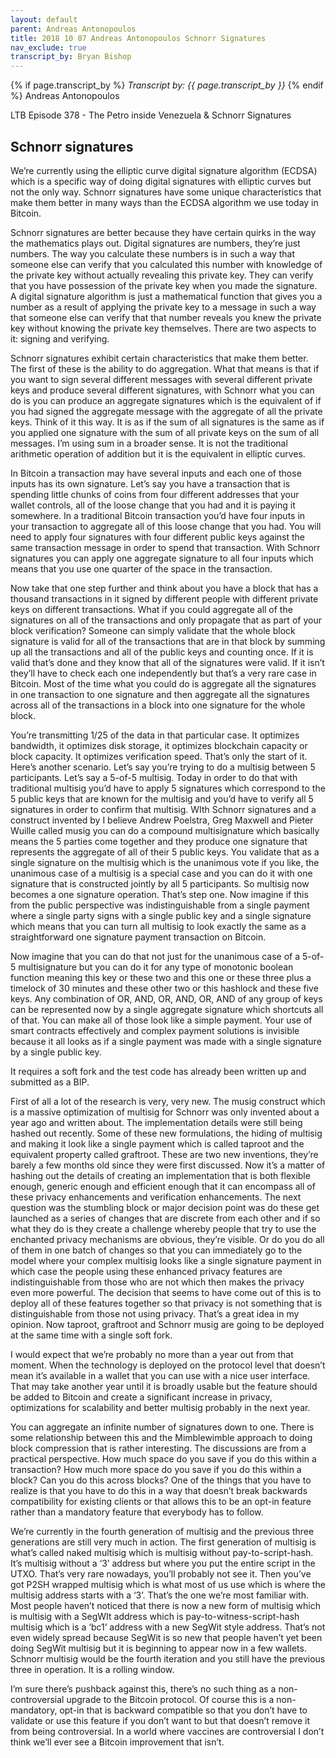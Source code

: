 ```yaml
---
layout: default
parent: Andreas Antonopoulos
title: 2018 10 07 Andreas Antonopoulos Schnorr Signatures
nav_exclude: true
transcript_by: Bryan Bishop
---
```


{% if page.transcript_by %} <i>Transcript by:
{{ page.transcript_by }}</i> {% endif %} Andreas Antonopoulos

LTB Episode 378 - The Petro inside Venezuela & Schnorr Signatures

## Schnorr signatures

We’re currently using the elliptic curve digital signature algorithm
(ECDSA) which is a specific way of doing digital signatures with
elliptic curves but not the only way. Schnorr signatures have some
unique characteristics that make them better in many ways than the ECDSA
algorithm we use today in Bitcoin.

Schnorr signatures are better because they have certain quirks in the
way the mathematics plays out. Digital signatures are numbers, they’re
just numbers. The way you calculate these numbers is in such a way that
someone else can verify that you calculated this number with knowledge
of the private key without actually revealing this private key. They can
verify that you have possession of the private key when you made the
signature. A digital signature algorithm is just a mathematical function
that gives you a number as a result of applying the private key to a
message in such a way that someone else can verify that that number
reveals you knew the private key without knowing the private key
themselves. There are two aspects to it: signing and verifying.

Schnorr signatures exhibit certain characteristics that make them
better. The first of these is the ability to do aggregation. What that
means is that if you want to sign several different messages with
several different private keys and produce several different signatures,
with Schnorr what you can do is you can produce an aggregate signatures
which is the equivalent of if you had signed the aggregate message with
the aggregate of all the private keys. Think of it this way. It is as if
the sum of all signatures is the same as if you applied one signature
with the sum of all private keys on the sum of all messages. I’m using
sum in a broader sense. It is not the traditional arithmetic operation
of addition but it is the equivalent in elliptic curves.

In Bitcoin a transaction may have several inputs and each one of those
inputs has its own signature. Let’s say you have a transaction that is
spending little chunks of coins from four different addresses that your
wallet controls, all of the loose change that you had and it is paying
it somewhere. In a traditional Bitcoin transaction you’d have four
inputs in your transaction to aggregate all of this loose change that
you had. You will need to apply four signatures with four different
public keys against the same transaction message in order to spend that
transaction. With Schnorr signatures you can apply one aggregate
signature to all four inputs which means that you use one quarter of the
space in the transaction.

Now take that one step further and think about you have a block that has
a thousand transactions in it signed by different people with different
private keys on different transactions. What if you could aggregate all
of the signatures on all of the transactions and only propagate that as
part of your block verification? Someone can simply validate that the
whole block signature is valid for all of the transactions that are in
that block by summing up all the transactions and all of the public keys
and counting once. If it is valid that’s done and they know that all of
the signatures were valid. If it isn’t they’ll have to check each one
independently but that’s a very rare case in Bitcoin. Most of the time
what you could do is aggregate all the signatures in one transaction to
one signature and then aggregate all the signatures across all of the
transactions in a block into one signature for the whole block.

You’re transmitting 1/25 of the data in that particular case. It
optimizes bandwidth, it optimizes disk storage, it optimizes blockchain
capacity or block capacity. It optimizes verification speed. That’s only
the start of it. Here’s another scenario. Let’s say you’re trying to do
a multisig between 5 participants. Let’s say a 5-of-5 multisig. Today in
order to do that with traditional multisig you’d have to apply 5
signatures which correspond to the 5 public keys that are known for the
multisig and you’d have to verify all 5 signatures in order to confirm
that multisig. WIth Schnorr signatures and a construct invented by I
believe Andrew Poelstra, Greg Maxwell and Pieter Wuille called musig you
can do a compound multisignature which basically means the 5 parties
come together and they produce one signature that represents the
aggregate of all of their 5 public keys. You validate that as a single
signature on the multisig which is the unanimous vote if you like, the
unanimous case of a multisig is a special case and you can do it with
one signature that is constructed jointly by all 5 participants. So
multisig now becomes a one signature operation. That’s step one. Now
imagine if this from the public perspective was indistinguishable from a
single payment where a single party signs with a single public key and a
single signature which means that you can turn all multisig to look
exactly the same as a straightforward one signature payment transaction
on Bitcoin.

Now imagine that you can do that not just for the unanimous case of a
5-of-5 multisignature but you can do it for any type of monotonic
boolean function meaning this key or these two and this one or these
three plus a timelock of 30 minutes and these other two or this hashlock
and these five keys. Any combination of OR, AND, OR, AND, OR, AND of any
group of keys can be represented now by a single aggregate signature
which shortcuts all of that. You can make all of those look like a
simple payment. Your use of smart contracts effectively and complex
payment solutions is invisible because it all looks as if a single
payment was made with a single signature by a single public key.

It requires a soft fork and the test code has already been written up
and submitted as a BIP.

First of all a lot of the research is very, very new. The musig
construct which is a massive optimization of multisig for Schnorr was
only invented about a year ago and written about. The implementation
details were still being hashed out recently. Some of these new
formulations, the hiding of multisig and making it look like a single
payment which is called taproot and the equivalent property called
graftroot. These are two new inventions, they’re barely a few months old
since they were first discussed. Now it’s a matter of hashing out the
details of creating an implementation that is both flexible enough,
generic enough and efficient enough that it can encompass all of these
privacy enhancements and verification enhancements. The next question
was the stumbling block or major decision point was do these get
launched as a series of changes that are discrete from each other and if
so what they do is they create a challenge whereby people that try to
use the enchanted privacy mechanisms are obvious, they’re visible. Or do
you do all of them in one batch of changes so that you can immediately
go to the model where your complex multisig looks like a single
signature payment in which case the people using these enhanced privacy
features are indistinguishable from those who are not which then makes
the privacy even more powerful. The decision that seems to have come out
of this is to deploy all of these features together so that privacy is
not something that is distinguishable from those not using privacy.
That’s a great idea in my opinion. Now taproot, graftroot and Schnorr
musig are going to be deployed at the same time with a single soft fork.

I would expect that we’re probably no more than a year out from that
moment. When the technology is deployed on the protocol level that
doesn’t mean it’s available in a wallet that you can use with a nice
user interface. That may take another year until it is broadly usable
but the feature should be added to Bitcoin and create a significant
increase in privacy, optimizations for scalability and better multisig
probably in the next year.

You can aggregate an infinite number of signatures down to one. There is
some relationship between this and the Mimblewimble approach to doing
block compression that is rather interesting. The discussions are from a
practical perspective. How much space do you save if you do this within
a transaction? How much more space do you save if you do this within a
block? Can you do this across blocks? One of the things that you have to
realize is that you have to do this in a way that doesn’t break
backwards compatibility for existing clients or that allows this to be
an opt-in feature rather than a mandatory feature that everybody has to
follow.

We’re currently in the fourth generation of multisig and the previous
three generations are still very much in action. The first generation of
multisig is what’s called naked multisig which is multisig without
pay-to-script-hash. It’s multisig without a ‘3’ address but where you
put the entire script in the UTXO. That’s very rare nowadays, you’ll
probably not see it. Then you’ve got P2SH wrapped multisig which is what
most of us use which is where the multisig address starts with a ‘3’.
That’s the one we’re most familiar with. Most people haven’t noticed
that there is now a new form of multisig which is multisig with a SegWIt
address which is pay-to-witness-script-hash multisig which is a ‘bc1’
address with a new SegWit style address. That’s not even widely spread
because SegWit is so new that people haven’t yet been doing SegWit
multisig but it is beginning to appear now in a few wallets. Schnorr
multisig would be the fourth iteration and you still have the previous
three in operation. It is a rolling window.

I’m sure there’s pushback against this, there’s no such thing as a
non-controversial upgrade to the Bitcoin protocol. Of course this is a
non-mandatory, opt-in that is backward compatible so that you don’t have
to validate or use this feature if you don’t want to but that doesn’t
remove it from being controversial. In a world where vaccines are
controversial I don’t think we’ll ever see a Bitcoin improvement that
isn’t.
